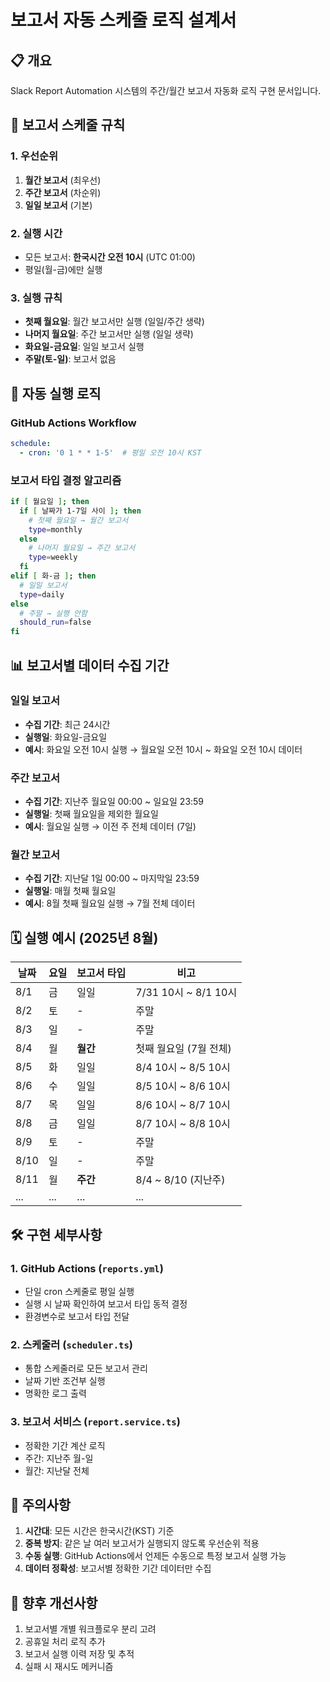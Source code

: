 # 보고서 자동 스케줄 로직 설계서

## 📋 개요

Slack Report Automation 시스템의 주간/월간 보고서 자동화 로직 구현 문서입니다.

## 🎯 보고서 스케줄 규칙

### 1. 우선순위
1. **월간 보고서** (최우선)
2. **주간 보고서** (차순위)  
3. **일일 보고서** (기본)

### 2. 실행 시간
- 모든 보고서: **한국시간 오전 10시** (UTC 01:00)
- 평일(월-금)에만 실행

### 3. 실행 규칙
- **첫째 월요일**: 월간 보고서만 실행 (일일/주간 생략)
- **나머지 월요일**: 주간 보고서만 실행 (일일 생략)
- **화요일-금요일**: 일일 보고서 실행
- **주말(토-일)**: 보고서 없음

## 🔄 자동 실행 로직

### GitHub Actions Workflow
```yaml
schedule:
  - cron: '0 1 * * 1-5'  # 평일 오전 10시 KST
```

### 보고서 타입 결정 알고리즘
```bash
if [ 월요일 ]; then
  if [ 날짜가 1-7일 사이 ]; then
    # 첫째 월요일 → 월간 보고서
    type=monthly
  else
    # 나머지 월요일 → 주간 보고서
    type=weekly
  fi
elif [ 화-금 ]; then
  # 일일 보고서
  type=daily
else
  # 주말 → 실행 안함
  should_run=false
fi
```

## 📊 보고서별 데이터 수집 기간

### 일일 보고서
- **수집 기간**: 최근 24시간
- **실행일**: 화요일-금요일
- **예시**: 화요일 오전 10시 실행 → 월요일 오전 10시 ~ 화요일 오전 10시 데이터

### 주간 보고서
- **수집 기간**: 지난주 월요일 00:00 ~ 일요일 23:59
- **실행일**: 첫째 월요일을 제외한 월요일
- **예시**: 월요일 실행 → 이전 주 전체 데이터 (7일)

### 월간 보고서
- **수집 기간**: 지난달 1일 00:00 ~ 마지막일 23:59
- **실행일**: 매월 첫째 월요일
- **예시**: 8월 첫째 월요일 실행 → 7월 전체 데이터

## 🗓️ 실행 예시 (2025년 8월)

| 날짜 | 요일 | 보고서 타입 | 비고 |
|------|------|------------|------|
| 8/1 | 금 | 일일 | 7/31 10시 ~ 8/1 10시 |
| 8/2 | 토 | - | 주말 |
| 8/3 | 일 | - | 주말 |
| 8/4 | 월 | **월간** | 첫째 월요일 (7월 전체) |
| 8/5 | 화 | 일일 | 8/4 10시 ~ 8/5 10시 |
| 8/6 | 수 | 일일 | 8/5 10시 ~ 8/6 10시 |
| 8/7 | 목 | 일일 | 8/6 10시 ~ 8/7 10시 |
| 8/8 | 금 | 일일 | 8/7 10시 ~ 8/8 10시 |
| 8/9 | 토 | - | 주말 |
| 8/10 | 일 | - | 주말 |
| 8/11 | 월 | **주간** | 8/4 ~ 8/10 (지난주) |
| ... | ... | ... | ... |

## 🛠️ 구현 세부사항

### 1. GitHub Actions (`reports.yml`)
- 단일 cron 스케줄로 평일 실행
- 실행 시 날짜 확인하여 보고서 타입 동적 결정
- 환경변수로 보고서 타입 전달

### 2. 스케줄러 (`scheduler.ts`)
- 통합 스케줄러로 모든 보고서 관리
- 날짜 기반 조건부 실행
- 명확한 로그 출력

### 3. 보고서 서비스 (`report.service.ts`)
- 정확한 기간 계산 로직
- 주간: 지난주 월-일
- 월간: 지난달 전체

## 📌 주의사항

1. **시간대**: 모든 시간은 한국시간(KST) 기준
2. **중복 방지**: 같은 날 여러 보고서가 실행되지 않도록 우선순위 적용
3. **수동 실행**: GitHub Actions에서 언제든 수동으로 특정 보고서 실행 가능
4. **데이터 정확성**: 보고서별 정확한 기간 데이터만 수집

## 🚀 향후 개선사항

1. 보고서별 개별 워크플로우 분리 고려
2. 공휴일 처리 로직 추가
3. 보고서 실행 이력 저장 및 추적
4. 실패 시 재시도 메커니즘